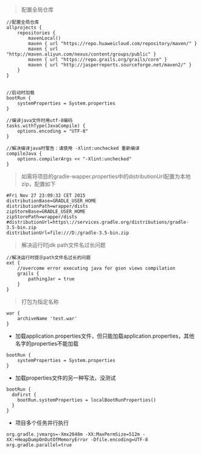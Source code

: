 > 配置全局仓库
```
//配置全局仓库
allprojects {
    repositories {
        mavenLocal()
        maven { url "https://repo.huaweicloud.com/repository/maven/" }
        maven { url "http://maven.aliyun.com/nexus/content/groups/public" }
        maven { url "https://repo.grails.org/grails/core" }
        maven { url "http://jasperreports.sourceforge.net/maven2/" }
    }
}


//启动时加载
bootRun {
    systemProperties = System.properties
}

//编译java文件时用utf-8编码
tasks.withType(JavaCompile) {
    options.encoding = "UTF-8"
}

//解决编译java时警告：请使用 -Xlint:unchecked 重新编译
compileJava {
    options.compilerArgs << "-Xlint:unchecked"
}
```
> 如需将项目的gradle-wapper.properties中的distributionUrl配置为本地zip，配置如下

```
#Fri Nov 27 23:09:32 CET 2015
distributionBase=GRADLE_USER_HOME
distributionPath=wrapper/dists
zipStoreBase=GRADLE_USER_HOME
zipStorePath=wrapper/dists
#distributionUrl=https\://services.gradle.org/distributions/gradle-3.5-bin.zip
distributionUrl=file:///D:/gradle-3.5-bin.zip
```
> 解决运行时jdk path文件名过长问题
```
//解决运行时提示path文件名过长的问题
ext {
    //overcome error executing java for gson views compilation
    grails {
        pathingJar = true
    }
}
```
> 打包为指定名称
```
war {
    archiveName 'test.war'
}
```

* 加载application.properties文件，但只能加载application.properties，其他名字的properties不能加载
```
bootRun {
    systemProperties = System.properties
}
```

* 加载properties文件的另一种写法，没测试
```
bootRun {
  doFirst {
    bootRun.systemProperties = localBootRunProperties()
  }
}
```

* 项目多个任务并行执行

```
org.gradle.jvmargs=-Xmx2048m -XX:MaxPermSize=512m -XX:+HeapDumpOnOutOfMemoryError -Dfile.encoding=UTF-8
org.gradle.parallel=true
```
